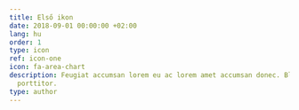 ```yaml
---
title: Első ikon
date: 2018-09-01 00:00:00 +02:00
lang: hu
order: 1
type: icon
ref: icon-one
icon: fa-area-chart
description: Feugiat accumsan lorem eu ac lorem amet accumsan donec. Blandit orci
  porttitor.
type: author
---
```

